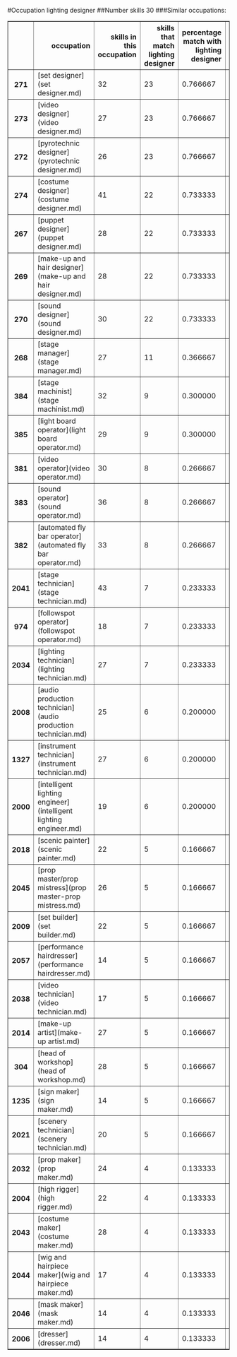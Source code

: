 #Occupation lighting designer
##Number skills 30
###Similar occupations:
<table border="1" class="dataframe">
  <thead>
    <tr style="text-align: right;">
      <th></th>
      <th>occupation</th>
      <th>skills in this occupation</th>
      <th>skills that match lighting designer</th>
      <th>percentage match with lighting designer</th>
      <th>skills not in lighting designer</th>
    </tr>
  </thead>
  <tbody>
    <tr>
      <th>271</th>
      <td>[set designer](set designer.md)</td>
      <td>32</td>
      <td>23</td>
      <td>0.766667</td>
      <td>9</td>
    </tr>
    <tr>
      <th>273</th>
      <td>[video designer](video designer.md)</td>
      <td>27</td>
      <td>23</td>
      <td>0.766667</td>
      <td>4</td>
    </tr>
    <tr>
      <th>272</th>
      <td>[pyrotechnic designer](pyrotechnic designer.md)</td>
      <td>26</td>
      <td>23</td>
      <td>0.766667</td>
      <td>3</td>
    </tr>
    <tr>
      <th>274</th>
      <td>[costume designer](costume designer.md)</td>
      <td>41</td>
      <td>22</td>
      <td>0.733333</td>
      <td>19</td>
    </tr>
    <tr>
      <th>267</th>
      <td>[puppet designer](puppet designer.md)</td>
      <td>28</td>
      <td>22</td>
      <td>0.733333</td>
      <td>6</td>
    </tr>
    <tr>
      <th>269</th>
      <td>[make-up and hair designer](make-up and hair designer.md)</td>
      <td>28</td>
      <td>22</td>
      <td>0.733333</td>
      <td>6</td>
    </tr>
    <tr>
      <th>270</th>
      <td>[sound designer](sound designer.md)</td>
      <td>30</td>
      <td>22</td>
      <td>0.733333</td>
      <td>8</td>
    </tr>
    <tr>
      <th>268</th>
      <td>[stage manager](stage manager.md)</td>
      <td>27</td>
      <td>11</td>
      <td>0.366667</td>
      <td>16</td>
    </tr>
    <tr>
      <th>384</th>
      <td>[stage machinist](stage machinist.md)</td>
      <td>32</td>
      <td>9</td>
      <td>0.300000</td>
      <td>23</td>
    </tr>
    <tr>
      <th>385</th>
      <td>[light board operator](light board operator.md)</td>
      <td>29</td>
      <td>9</td>
      <td>0.300000</td>
      <td>20</td>
    </tr>
    <tr>
      <th>381</th>
      <td>[video operator](video operator.md)</td>
      <td>30</td>
      <td>8</td>
      <td>0.266667</td>
      <td>22</td>
    </tr>
    <tr>
      <th>383</th>
      <td>[sound operator](sound operator.md)</td>
      <td>36</td>
      <td>8</td>
      <td>0.266667</td>
      <td>28</td>
    </tr>
    <tr>
      <th>382</th>
      <td>[automated fly bar operator](automated fly bar operator.md)</td>
      <td>33</td>
      <td>8</td>
      <td>0.266667</td>
      <td>25</td>
    </tr>
    <tr>
      <th>2041</th>
      <td>[stage technician](stage technician.md)</td>
      <td>43</td>
      <td>7</td>
      <td>0.233333</td>
      <td>36</td>
    </tr>
    <tr>
      <th>974</th>
      <td>[followspot operator](followspot operator.md)</td>
      <td>18</td>
      <td>7</td>
      <td>0.233333</td>
      <td>11</td>
    </tr>
    <tr>
      <th>2034</th>
      <td>[lighting technician](lighting technician.md)</td>
      <td>27</td>
      <td>7</td>
      <td>0.233333</td>
      <td>20</td>
    </tr>
    <tr>
      <th>2008</th>
      <td>[audio production technician](audio production technician.md)</td>
      <td>25</td>
      <td>6</td>
      <td>0.200000</td>
      <td>19</td>
    </tr>
    <tr>
      <th>1327</th>
      <td>[instrument technician](instrument technician.md)</td>
      <td>27</td>
      <td>6</td>
      <td>0.200000</td>
      <td>21</td>
    </tr>
    <tr>
      <th>2000</th>
      <td>[intelligent lighting engineer](intelligent lighting engineer.md)</td>
      <td>19</td>
      <td>6</td>
      <td>0.200000</td>
      <td>13</td>
    </tr>
    <tr>
      <th>2018</th>
      <td>[scenic painter](scenic painter.md)</td>
      <td>22</td>
      <td>5</td>
      <td>0.166667</td>
      <td>17</td>
    </tr>
    <tr>
      <th>2045</th>
      <td>[prop master/prop mistress](prop master-prop mistress.md)</td>
      <td>26</td>
      <td>5</td>
      <td>0.166667</td>
      <td>21</td>
    </tr>
    <tr>
      <th>2009</th>
      <td>[set builder](set builder.md)</td>
      <td>22</td>
      <td>5</td>
      <td>0.166667</td>
      <td>17</td>
    </tr>
    <tr>
      <th>2057</th>
      <td>[performance hairdresser](performance hairdresser.md)</td>
      <td>14</td>
      <td>5</td>
      <td>0.166667</td>
      <td>9</td>
    </tr>
    <tr>
      <th>2038</th>
      <td>[video technician](video technician.md)</td>
      <td>17</td>
      <td>5</td>
      <td>0.166667</td>
      <td>12</td>
    </tr>
    <tr>
      <th>2014</th>
      <td>[make-up artist](make-up artist.md)</td>
      <td>27</td>
      <td>5</td>
      <td>0.166667</td>
      <td>22</td>
    </tr>
    <tr>
      <th>304</th>
      <td>[head of workshop](head of workshop.md)</td>
      <td>28</td>
      <td>5</td>
      <td>0.166667</td>
      <td>23</td>
    </tr>
    <tr>
      <th>1235</th>
      <td>[sign maker](sign maker.md)</td>
      <td>14</td>
      <td>5</td>
      <td>0.166667</td>
      <td>9</td>
    </tr>
    <tr>
      <th>2021</th>
      <td>[scenery technician](scenery technician.md)</td>
      <td>20</td>
      <td>5</td>
      <td>0.166667</td>
      <td>15</td>
    </tr>
    <tr>
      <th>2032</th>
      <td>[prop maker](prop maker.md)</td>
      <td>24</td>
      <td>4</td>
      <td>0.133333</td>
      <td>20</td>
    </tr>
    <tr>
      <th>2004</th>
      <td>[high rigger](high rigger.md)</td>
      <td>22</td>
      <td>4</td>
      <td>0.133333</td>
      <td>18</td>
    </tr>
    <tr>
      <th>2043</th>
      <td>[costume maker](costume maker.md)</td>
      <td>28</td>
      <td>4</td>
      <td>0.133333</td>
      <td>24</td>
    </tr>
    <tr>
      <th>2044</th>
      <td>[wig and hairpiece maker](wig and hairpiece maker.md)</td>
      <td>17</td>
      <td>4</td>
      <td>0.133333</td>
      <td>13</td>
    </tr>
    <tr>
      <th>2046</th>
      <td>[mask maker](mask maker.md)</td>
      <td>14</td>
      <td>4</td>
      <td>0.133333</td>
      <td>10</td>
    </tr>
    <tr>
      <th>2006</th>
      <td>[dresser](dresser.md)</td>
      <td>14</td>
      <td>4</td>
      <td>0.133333</td>
      <td>10</td>
    </tr>
  </tbody>
</table>

